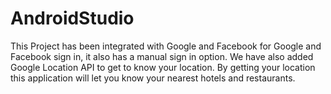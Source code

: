 # AndroidStudio
This Project has been integrated with Google and Facebook for Google and Facebook sign in, it also has a manual sign in option. 
We have also added Google Location API to get to know your location. By getting your location this application will let you know your nearest hotels and restaurants.

